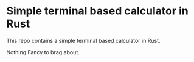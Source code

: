 # Simple terminal based calculator in Rust

This repo contains a simple terminal based calculator in Rust.

Nothing Fancy to brag about.